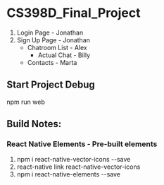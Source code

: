 # CS398D_Final_Project
1. Login Page - Jonathan
2. Sign Up Page - Jonathan
    - Chatroom List - Alex
        - Actual Chat - Billy
    - Contacts - Marta
    
## Start Project Debug
npm run web


## Build Notes:
### React Native Elements - Pre-built elements
1. npm i react-native-vector-icons --save
2. react-native link react-native-vector-icons
3. npm i react-native-elements --save


